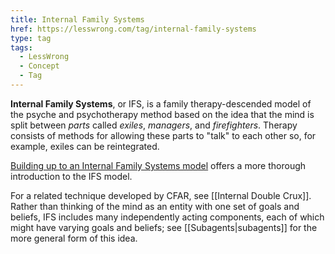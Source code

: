 ```yaml
---
title: Internal Family Systems
href: https://lesswrong.com/tag/internal-family-systems
type: tag
tags:
  - LessWrong
  - Concept
  - Tag
---
```


**Internal Family Systems**, or IFS, is a family therapy-descended model of the psyche and psychotherapy method based on the idea that the mind is split between *parts* called *exiles*, *managers*, and *firefighters*. Therapy consists of methods for allowing these parts to "talk" to each other so, for example, exiles can be reintegrated.

[Building up to an Internal Family Systems model](https://www.lesswrong.com/posts/5gfqG3Xcopscta3st/building-up-to-an-internal-family-systems-model) offers a more thorough introduction to the IFS model.

For a related technique developed by CFAR, see [[Internal Double Crux]]. Rather than thinking of the mind as an entity with one set of goals and beliefs, IFS includes many independently acting components, each of which might have varying goals and beliefs; see [[Subagents|subagents]] for the more general form of this idea.